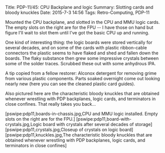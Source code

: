 Title: PDP-11/45: CPU Backplane and logic
Summary: Slotting cards and bloody knuckles
Date: 2015-7-3 14:56
Tags: Retro-Computing, PDP-11

Mounted the CPU backplane, and slotted in the CPU and MMU logic cards.  The empty slots on the right are for
the FPU -- I have those on hand but figure I'll wait to slot them until I've got the basic CPU up and running.

One kind of interesting thing: the logic boards were stored vertically for several decades, and on some of the
cards with plastic ribbon-cable connectors the plastic seems to have flaked and shed and fallen down the
boards.  The flaky substance then grew some impressive crystals between some of the solder traces.  Scrubbed
these out with some anhydrous IPA.

A tip copied from a fellow restorer: Alconox detergent for removing grime from various plastic components. 
Parts soaked overnight come out looking nearly new (here you can see the cleaned plastic card guides).

Also pictured here are the characteristic bloody knuckles that are obtained whenever wrestling with PDP
backplanes, logic cards, and terminators in close confines.  That really takes you back...

[pswipe:pdp11,boards-in-chassis.jpg,CPU and MMU logic installed.  Empty slots on the right are for the FPU.]
[pswipe:pdp11,board-with-crystals.jpg,Logic board with crystals after several decades of storage]
[pswipe:pdp11,crystals.jpg,Closeup of crystals on logic board]
[pswipe:pdp11,knuckles.jpg,The characteristic bloody knuckles that are obtained whenever wrestling with PDP backplanes, logic cards, and terminators in close confines]

